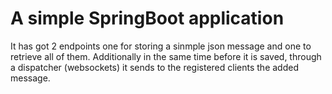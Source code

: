 # A simple SpringBoot application

It has got 2 endpoints one for storing a sinmple json message and one to retrieve all of them. Additionally in the same time before it is saved, through a dispatcher (websockets) it sends to the registered clients the added message.
